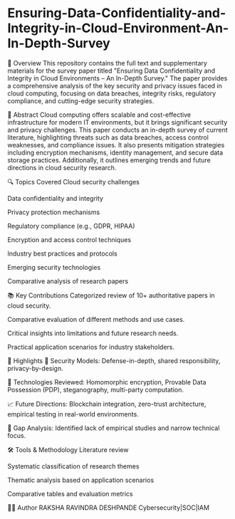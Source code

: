 # Ensuring-Data-Confidentiality-and-Integrity-in-Cloud-Environment-An-In-Depth-Survey
📄 Overview
This repository contains the full text and supplementary materials for the survey paper titled "Ensuring Data Confidentiality and Integrity in Cloud Environments – An In-Depth Survey." The paper provides a comprehensive analysis of the key security and privacy issues faced in cloud computing, focusing on data breaches, integrity risks, regulatory compliance, and cutting-edge security strategies.

🧠 Abstract
Cloud computing offers scalable and cost-effective infrastructure for modern IT environments, but it brings significant security and privacy challenges. This paper conducts an in-depth survey of current literature, highlighting threats such as data breaches, access control weaknesses, and compliance issues. It also presents mitigation strategies including encryption mechanisms, identity management, and secure data storage practices. Additionally, it outlines emerging trends and future directions in cloud security research.

🔍 Topics Covered
Cloud security challenges

Data confidentiality and integrity

Privacy protection mechanisms

Regulatory compliance (e.g., GDPR, HIPAA)

Encryption and access control techniques

Industry best practices and protocols

Emerging security technologies

Comparative analysis of research papers

📚 Key Contributions
Categorized review of 10+ authoritative papers in cloud security.

Comparative evaluation of different methods and use cases.

Critical insights into limitations and future research needs.

Practical application scenarios for industry stakeholders.

📌 Highlights
📌 Security Models: Defense-in-depth, shared responsibility, privacy-by-design.

🔐 Technologies Reviewed: Homomorphic encryption, Provable Data Possession (PDP), steganography, multi-party computation.

📈 Future Directions: Blockchain integration, zero-trust architecture, empirical testing in real-world environments.

🧩 Gap Analysis: Identified lack of empirical studies and narrow technical focus.

🛠️ Tools & Methodology
Literature review

Systematic classification of research themes

Thematic analysis based on application scenarios

Comparative tables and evaluation metrics

🧑‍💻 Author
RAKSHA RAVINDRA DESHPANDE
Cybersecurity|SOC|IAM

